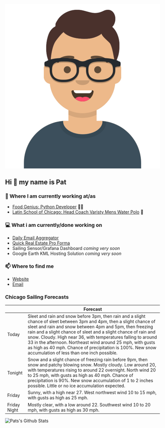 [![Social banner for p-j-falconer](https://raw.githubusercontent.com/P-J-FALCONER/P-J-FALCONER/master/assets/avataaars.svg)](https://patfalconer.com/)
## Hi :wave: my name is Pat

### 💼 Where I am currently working at/as
- [Food Genius: Python Developer](https://getfoodgenius.com/) 🍔🐍
- [Latin School of Chicago: Head Coach Varisty Mens Water Polo](https://www.latinschool.org/) 🤽


### 💻 What i am currently/done working on
 - [Daily Email Aggregator](https://github.com/P-J-FALCONER/dott_daily_mail)
 - [Quick Real Estate Pro Forma](https://github.com/P-J-FALCONER/henry)
 - Sailing Sensor/Grafana Dashboard *coming very soon*
 - Google Earth KML Hosting Solution *coming very soon*

### 📫 Where to find me
 - [Website](https://patfalconer.com/)
 - [Email](mailto:patrick.j.falconer@gmail.com)


### Chicago Sailing Forecasts
|   | Forecast  |
|---|---|
| Today | Sleet and rain and snow before 3pm, then rain and a slight chance of sleet between 3pm and 4pm, then a slight chance of sleet and rain and snow between 4pm and 5pm, then freezing rain and a slight chance of sleet and a slight chance of rain and snow. Cloudy. High near 36, with temperatures falling to around 33 in the afternoon. Northeast wind around 25 mph, with gusts as high as 40 mph. Chance of precipitation is 100%. New snow accumulation of less than one inch possible. |
| Tonight | Snow and a slight chance of freezing rain before 9pm, then snow and patchy blowing snow. Mostly cloudy. Low around 20, with temperatures rising to around 22 overnight. North wind 20 to 25 mph, with gusts as high as 40 mph. Chance of precipitation is 90%. New snow accumulation of 1 to 2 inches possible. Little or no ice accumulation expected. |
| Friday | Sunny, with a high near 27. West northwest wind 10 to 15 mph, with gusts as high as 25 mph. |
| Friday Night | Mostly clear, with a low around 22. Southwest wind 10 to 20 mph, with gusts as high as 30 mph. |

![Pats's Github Stats](https://github-readme-stats.vercel.app/api?username=p-j-falconer&show_icons=true&theme=radical)
